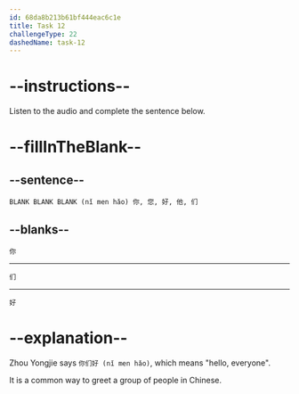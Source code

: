 ```yaml
---
id: 68da8b213b61bf444eac6c1e
title: Task 12
challengeType: 22
dashedName: task-12
---
```


<!-- should be a new task type -->
<!-- (Audio) Zhou Yongjie: 你们好 -->

# --instructions--

Listen to the audio and complete the sentence below.

# --fillInTheBlank--

## --sentence--

`BLANK BLANK BLANK (nǐ men hǎo) 你, 您, 好, 他, 们`

## --blanks--

`你`

---

`们`

---

`好`

# --explanation--

Zhou Yongjie says `你们好 (nǐ men hǎo)`, which means "hello, everyone".

It is a common way to greet a group of people in Chinese. 
